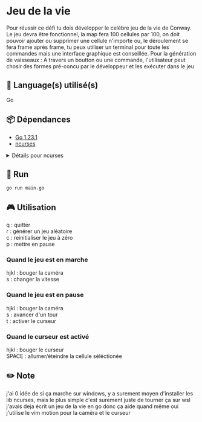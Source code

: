 # Jeu de la vie
Pour réussir ce défi tu dois développer le celèbre jeu de la vie de Conway. Le jeu devra être fonctionnel, la map fera 100 cellules par 100, on doit pouvoir ajouter ou supprimer une cellule n'importe ou, le déroulement se fera frame après frame, tu peux utiliser un terminal pour toute les commandes mais une interface graphique est conseillée. Pour la génération de vaisseaux : A travers un boutton ou une commande, l'utilisateur peut chosir des formes pré-concu par le développeur et les exécuter dans le jeu

## 💾 Language(s) utilisé(s)
Go

## 📦 Dépendances
- [Go 1.23.1](https://go.dev/)
- [ncurses](https://en.wikipedia.org/wiki/Ncurses)
<details>
<summary>Détails pour ncurses</summary>

Debian/Ubuntu :
`apt install ncurses-dev` \
Arch :
`pacman -S ncurses` \
Windows :
[Bonne chance](https://github.com/rthornton128/goncurses/wiki)
	 
</details>

## 🏃 Run
```
go run main.go
```

## 🎮 Utilisation

<kdb>q</kdb> : quitter \
<kdb>r</kdb> : générer un jeu aléatoire \
<kdb>c</kdb> : reinitialiser le jeu à zéro \
<kdb>p</kdb> : mettre en pause 

### Quand le jeu est en marche
<kdb>h</kdb><kdb>j</kdb><kdb>k</kdb><kdb>l</kdb> : bouger la caméra \
<kdb>s</kdb> : changer la vitesse 

### Quand le jeu est en pause
<kdb>h</kdb><kdb>j</kdb><kdb>k</kdb><kdb>l</kdb> : bouger la caméra \
<kdb>s</kdb> : avancer d'un tour \
<kdb>t</kdb> : activer le curseur 

### Quand le curseur est activé
<kdb>h</kdb><kdb>j</kdb><kdb>k</kdb><kdb>l</kdb> : bouger le curseur \
<kdb>SPACE</kdb> : allumer/éteindre la cellule séléctionée


## ✏️ Note
j'ai 0 idée de si ça marche sur windows, y a surement moyen d'installer les lib ncurses, mais le plus simple c'est surement juste de tourner ça sur wsl
j'avais deja écrit un jeu de la vie en go donc ça aide quand même
oui j'utilise le vim motion pour la caméra et le curseur 